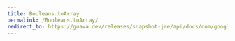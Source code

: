 ```yaml
---
title: Booleans.toArray
permalink: /Booleans.toArray/
redirect_to: https://guava.dev/releases/snapshot-jre/api/docs/com/google/common/primitives/Booleans.html#toArray-java.util.Collection-
---
```

